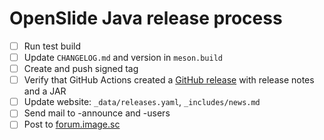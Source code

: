 # OpenSlide Java release process

- [ ] Run test build
- [ ] Update `CHANGELOG.md` and version in `meson.build`
- [ ] Create and push signed tag
- [ ] Verify that GitHub Actions created a [GitHub release](https://github.com/openslide/openslide-java/releases) with release notes and a JAR
- [ ] Update website: `_data/releases.yaml`, `_includes/news.md`
- [ ] Send mail to -announce and -users
- [ ] Post to [forum.image.sc](https://forum.image.sc/c/announcements/10)
